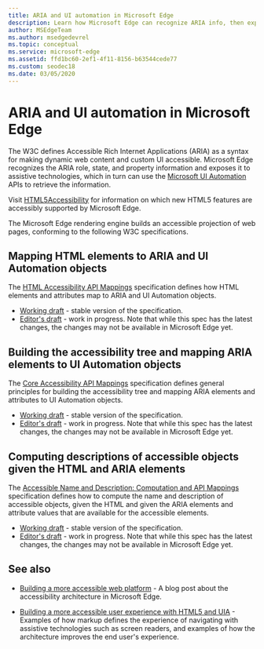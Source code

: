 ```yaml
---
title: ARIA and UI automation in Microsoft Edge
description: Learn how Microsoft Edge can recognize ARIA info, then expose it to assistive technologies that can then use Microsoft UI Automation APIs.
author: MSEdgeTeam
ms.author: msedgedevrel
ms.topic: conceptual
ms.service: microsoft-edge
ms.assetid: ffd1bc60-2ef1-4f11-8156-b63544cede77
ms.custom: seodec18
ms.date: 03/05/2020
---
```

# ARIA and UI automation in Microsoft Edge

The W3C defines Accessible Rich Internet Applications (ARIA) as a syntax for making dynamic web content and custom UI accessible.  Microsoft Edge recognizes the ARIA role, state, and property information and exposes it to assistive technologies, which in turn can use the [Microsoft UI Automation](https://blogs.msdn.microsoft.com/winuiautomation/) APIs to retrieve the information.

Visit [HTML5Accessibility](https://html5accessibility.com) for information on which new HTML5 features are accessibly supported by Microsoft Edge.

The Microsoft Edge rendering engine builds an accessible projection of web pages, conforming to the following W3C specifications.


<!-- ====================================================================== -->
## Mapping HTML elements to ARIA and UI Automation objects

The [HTML Accessibility API Mappings](https://w3.org/TR/html-aam-1.0/) specification defines how HTML elements and attributes map to ARIA and UI Automation objects.
* [Working draft](https://w3.org/TR/html-aam-1.0/) - stable version of the specification.
* [Editor's draft](https://w3c.github.io/html-aam/) - work in progress.  Note that while this spec has the latest changes, the changes may not be available in Microsoft Edge yet.


<!-- ====================================================================== -->
## Building the accessibility tree and mapping ARIA elements to UI Automation objects

The [Core Accessibility API Mappings](https://w3.org/TR/core-aam-1.1/) specification defines general principles for building the accessibility tree and mapping ARIA elements and attributes to UI Automation objects.
* [Working draft](https://w3.org/TR/core-aam-1.1/) - stable version of the specification.
* [Editor's draft](https://w3c.github.io/core-aam/) - work in progress.  Note that while this spec has the latest changes, the changes may not be available in Microsoft Edge yet.


<!-- ====================================================================== -->
## Computing descriptions of accessible objects given the HTML and ARIA elements

The [Accessible Name and Description: Computation and API Mappings](https://w3.org/TR/accname-aam-1.1/) specification defines how to compute the name and description of accessible objects, given the HTML and given the ARIA elements and attribute values that are available for the accessible elements.
* [Working draft](https://w3.org/TR/accname-aam-1.1/) - stable version of the specification.
* [Editor's draft](https://w3c.github.io/accname/) - work in progress.  Note that while this spec has the latest changes, the changes may not be available in Microsoft Edge yet.


<!-- ====================================================================== -->
## See also

* [Building a more accessible web platform](https://blogs.windows.com/msedgedev/2016/04/20/building-a-more-accessible-web-platform/) - A blog post about the accessibility architecture in Microsoft Edge.

* [Building a more accessible user experience with HTML5 and UIA](https://blogs.windows.com/msedgedev/2016/05/12/accessible-ux-with-html5-and-uia/) - Examples of how markup defines the experience of navigating with assistive technologies such as screen readers, and examples of how the architecture improves the end user's experience.
